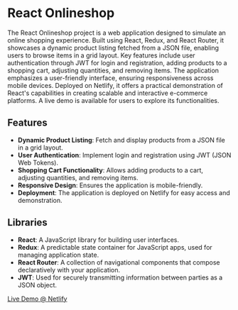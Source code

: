 # React Onlineshop
The React Onlineshop project is a web application designed to simulate an online shopping experience. Built using React, Redux, and React Router, it showcases a dynamic product listing fetched from a JSON file, enabling users to browse items in a grid layout. Key features include user authentication through JWT for login and registration, adding products to a shopping cart, adjusting quantities, and removing items. The application emphasizes a user-friendly interface, ensuring responsiveness across mobile devices. Deployed on Netlify, it offers a practical demonstration of React's capabilities in creating scalable and interactive e-commerce platforms. A live demo is available for users to explore its functionalities.

## Features
- **Dynamic Product Listing**: Fetch and display products from a JSON file in a grid layout.
- **User Authentication**: Implement login and registration using JWT (JSON Web Tokens).
- **Shopping Cart Functionality**: Allows adding products to a cart, adjusting quantities, and removing items.
- **Responsive Design**: Ensures the application is mobile-friendly.
- **Deployment**: The application is deployed on Netlify for easy access and demonstration.

## Libraries
- **React**: A JavaScript library for building user interfaces.
- **Redux**: A predictable state container for JavaScript apps, used for managing application state.
- **React Router**: A collection of navigational components that compose declaratively with your application.
- **JWT**: Used for securely transmitting information between parties as a JSON object.
 

[Live Demo @  Netlify](https://astor-reactshop.netlify.app/)